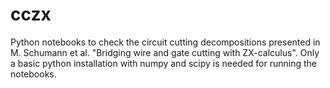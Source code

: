 # cczx
Python notebooks to check the circuit cutting decompositions presented in M. Schumann et al. "Bridging wire and gate cutting with ZX-calculus". Only a basic python installation with numpy and scipy is needed for running the notebooks.
